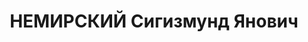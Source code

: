 ---
title: НЕМИРСКИЙ Сигизмунд Янович
description: "Род. в 1887, Польша, Петраковская губ., м. Заверцы, поляк, обр.: начальное,\
  \ член/канд. в члены ВКП(б) с 1917. Проживал: Минская обл., Минск. Директор, Хлебозавод\
  \ №6 \n  Арестован 18.08.1937. Обв. по ст. 69, 70, 76 УК БССР - член а/с див-вред\
  \ орг-ции. Приговор: ВК ВС СССР, 24.11.1937 – ВМН с конфискацией имущества. Расстрелян\
  \ 24.11.1937, Минск. \n  Реабилитирован ВК ВС СССР 08.12.1966"
---